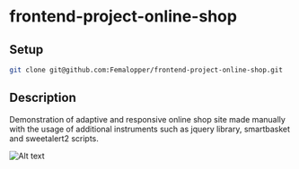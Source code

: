 # frontend-project-online-shop

## Setup

```sh
git clone git@github.com:Femalopper/frontend-project-online-shop.git
```

## Description

Demonstration of adaptive and responsive online shop site made manually with the usage of additional instruments such as jquery library, smartbasket and sweetalert2 scripts.

![Alt text](https://github.com/Femalopper/frontend-project-online-shop/blob/main/screenshots/online-shop.gif)
